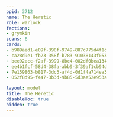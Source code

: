 ```yaml
---
ppid: 3712
name: The Heretic
role: warlock
factions:
- grymkin
scans: 6
cards:
- b989aed1-e09f-390f-9749-887c775d4f1c
- ca28d9e1-fb23-358f-b783-91038143f053
- bee92ecc-f2af-3999-8bc4-082df0bea134
- ee4b1fcf-58d4-38fa-abb9-3f39af1cb94d
- 7e159863-b817-3dc3-af4d-0d1f4a714ea3
- 052f8d95-f447-3b3d-9b85-5d3ae52e953a

layout: model
title: The Heretic
disableToc: true
hidden: true
---
```

